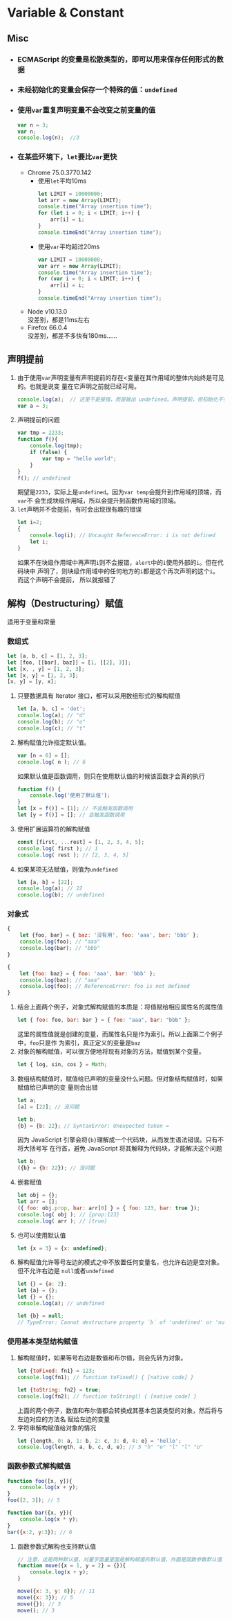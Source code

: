 # Variable & Constant


## Misc
* ### ECMAScript 的变量是松散类型的，即可以用来保存任何形式的数据

* ### 未经初始化的变量会保存一个特殊的值：`undefined`

* ### 使用`var`重复声明变量不会改变之前变量的值
    ```js
    var n = 3;
    var n;
    console.log(n);  //3
    ```

* ### 在某些环境下，`let`要比`var`更快   
    * Chrome 75.0.3770.142
        * 使用`let`平均10ms
            ```js
            let LIMIT = 10000000;
            let arr = new Array(LIMIT);
            console.time("Array insertion time");
            for (let i = 0; i < LIMIT; i++) {
                arr[i] = i;
            }
            console.timeEnd("Array insertion time");
            ```
        * 使用`var`平均超过20ms
            ```js
            var LIMIT = 10000000;
            var arr = new Array(LIMIT);
            console.time("Array insertion time");
            for (var i = 0; i < LIMIT; i++) {
                arr[i] = i;
            }
            console.timeEnd("Array insertion time");
            ```
    * Node v10.13.0  
        没差别，都是11ms左右
    * Firefox 66.0.4  
        没差别，都差不多快有180ms……


## 声明提前
1. 由于使用`var`声明变量有声明提前的存在<变量在其作用域的整体内始终是可见的。也就是说变
量在它声明之前就已经可用。
    ```js
    console.log(a);  // 这里不是报错，而是输出 undefined。声明提前，但初始化不会提前。
    var a = 3;
    ```
2. 声明提前的问题
    ```js
    var tmp = 2233;
    function f(){
        console.log(tmp);
        if (false) {
            var tmp = "hello world";
        }
    }
    f(); // undefined
    ```
    期望是`2233`，实际上是`undefined`。因为`var temp`会提升到作用域的顶端，而`var`不
    会生成块级作用域，所以会提升到函数作用域的顶端。
3. `let`声明并不会提前，有时会出现很有趣的错误
    ```js
    let i=2;
    {
        console.log(i); // Uncaught ReferenceError: i is not defined
        let i;
    }
    ```
    如果不在块级作用域中再声明`i`则不会报错，`alert`中的`i`使用外部的`i`。但在代码块中
    声明了，则块级作用域中的任何地方的`i`都是这个再次声明的这个`i`。而这个声明不会提前，
    所以就报错了




## 解构（Destructuring）赋值
适用于变量和常量

### 数组式
```js
let [a, b, c] = [1, 2, 3];
let [foo, [[bar], baz]] = [1, [[2], 3]];
let [x, , y] = [1, 2, 3];
let [x, y] = [1, 2, 3];
[x, y] = [y, x];
```

1. 只要数据具有 Iterator 接口，都可以采用数组形式的解构赋值
    ```js
    let [a, b, c] = 'dot';
    console.log(a); // "d"
    console.log(b); // "o"
    console.log(c); // "t"
    ```
2. 解构赋值允许指定默认值。
    ```js
    var [n = 6] = [];
    console.log( n ); // 6
    ```
    如果默认值是函数调用，则只在使用默认值的时候该函数才会真的执行
    ```js
    function f() {
        console.log('使用了默认值');
    }
    let [x = f()] = [1]; // 不会触发函数调用
    let [y = f()] = []; // 会触发函数调用
    ```
3. 使用扩展运算符的解构赋值
    ```js
    const [first, ...rest] = [1, 2, 3, 4, 5];
    console.log( first ); // 1
    console.log( rest ); // [2, 3, 4, 5]
    ```
4. 如果某项无法赋值，则值为`undefined`
    ```js
    let [a, b] = [22];
    console.log(a); // 22
    console.log(b); // undefined
    ```

### 对象式
```js
{
    let {foo, bar} = { baz: '没有用', foo: 'aaa', bar: 'bbb' };
    console.log(foo); // "aaa"
    console.log(bar); // "bbb"
}

{
    let {foo: baz} = { foo: 'aaa', bar: 'bbb' };
    console.log(baz); // "aaa"
    console.log(foo); // ReferenceError: foo is not defined
}
```

1. 结合上面两个例子，对象式解构赋值的本质是：将值赋给相应属性名的属性值
    ```js
    let { foo: foo, bar: bar } = { foo: "aaa", bar: "bbb" };
    ```
    这里的属性值就是创建的变量，而属性名只是作为索引。所以上面第二个例子中，`foo`只是作
    为索引，真正定义的变量是`baz`
2. 对象的解构赋值，可以很方便地将现有对象的方法，赋值到某个变量。
    ```js
    let { log, sin, cos } = Math;
    ```
3. 数组结构赋值时，赋值给已声明的变量没什么问题。但对象结构赋值时，如果赋值给已声明的变
量则会出错
    ```js
    let a;
    [a] = [22]; // 没问题

    let b;
    {b} = {b: 22}; // SyntaxError: Unexpected token =
    ```
    因为 JavaScript 引擎会将`{b}`理解成一个代码块，从而发生语法错误。只有不将大括号写
    在行首，避免 JavaScript 将其解释为代码块，才能解决这个问题
    ```js
    let b;
    ({b} = {b: 22}); // 没问题
    ```
4. 嵌套赋值
    ```js
    let obj = {};
    let arr = [];
    ({ foo: obj.prop, bar: arr[0] } = { foo: 123, bar: true });
    console.log( obj ); // {prop:123}
    console.log( arr ); // [true]
    ```
4. 也可以使用默认值
    ```js
    let {x = 3} = {x: undefined};
    ```
5. 解构赋值允许等号左边的模式之中不放置任何变量名，也允许右边是空对象。但不允许右边是
`null`或者`undefined`
    ```js
    let {} = {a: 2};
    let {a} = {};
    let {} = {};
    console.log(a); // undefined

    let {b} = null;
    // TypeError: Cannot destructure property `b` of 'undefined' or 'null'.
    ```

### 使用基本类型结构赋值
1. 解构赋值时，如果等号右边是数值和布尔值，则会先转为对象。
    ```js
    let {toFixed: fn1} = 123;
    console.log(fn1); // function toFixed() { [native code] }

    let {toString: fn2} = true;
    console.log(fn2); // function toString() { [native code] }
    ```
    上面的两个例子，数值和布尔值都会转换成其基本包装类型的对象，然后将与左边对应的方法名
    赋给左边的变量
2. 字符串解构赋值给对象的情况
    ```js
    let {length, 0: a, 1: b, 2: c, 3: d, 4: e} = 'hello';
    console.log(length, a, b, c, d, e); // 5 "h" "e" "l" "l" "o"
    ```

### 函数参数式解构赋值
```js
function foo([x, y]){
    console.log(x + y);
}
foo([2, 3]); // 5

function bar({x, y}){
    console.log(x * y);
}
bar({x:2, y:3}); // 6
```

1. 函数参数式解构也支持默认值
    ```js
    // 注意，这是两种默认值，对量字面量里面是解构赋值的默认值，外面是函数参数默认值
    function move({x = 1, y = 2} = {}){
        console.log(x + y);
    }

    move({x: 3, y: 8}); // 11
    move({x: 3}); // 5
    move({}); // 3
    move(); // 3
    ```
